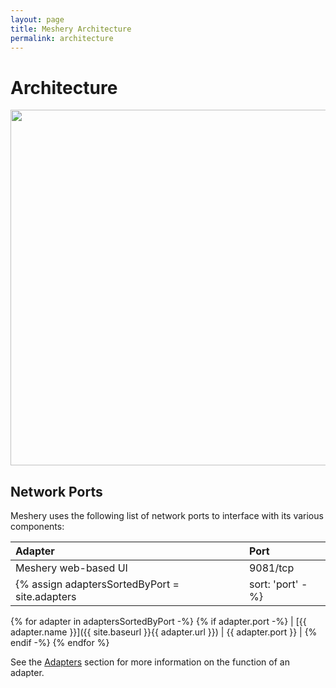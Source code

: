 ```yaml
---
layout: page
title: Meshery Architecture
permalink: architecture
---
```


# Architecture

<img class="container" src="https://layer5.io/assets/images/meshery/meshery-architecture.svg" frameborder="0" width="960" height="569" allowfullscreen="true" mozallowfullscreen="true" webkitallowfullscreen="true"></img>

## Network Ports 
Meshery uses the following list of network ports to interface with its various components:

| Adapter       | Port          |
| :------------ | :------------ |
| Meshery web-based UI | 9081/tcp |
{% assign adaptersSortedByPort = site.adapters | sort: 'port' -%}
{% for adapter in adaptersSortedByPort -%}
{% if adapter.port -%}
| [{{ adapter.name }}]({{ site.baseurl }}{{ adapter.url }}) | {{ adapter.port }} |
{% endif -%}
{% endfor %}

See the [Adapters](service-meshes/adapters) section for more information on the function of an adapter.

